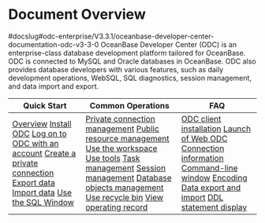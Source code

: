 Document Overview 
======================================
#docslug#odc-enterprise/V3.3.1/oceanbase-developer-center-documentation-odc-v3-3-0
OceanBase Developer Center (ODC) is an enterprise-class database development platform tailored for OceanBase. ODC is connected to MySQL and Oracle databases in OceanBase. ODC also provides database developers with various features, such as daily development operations, WebSQL, SQL diagnostics, session management, and data import and export.


|                                                                                                                                                                                                                                                                            Quick Start                                                                                                                                                                                                                                                                             |                                                                                                                                                                                                                                                                                                                                                                        Common Operations                                                                                                                                                                                                                                                                                                                                                                         |                                                                                                                                                                                                                                                                                                              FAQ                                                                                                                                                                                                                                                                                                              |
|--------------------------------------------------------------------------------------------------------------------------------------------------------------------------------------------------------------------------------------------------------------------------------------------------------------------------------------------------------------------------------------------------------------------------------------------------------------------------------------------------------------------------------------------------------------------|------------------------------------------------------------------------------------------------------------------------------------------------------------------------------------------------------------------------------------------------------------------------------------------------------------------------------------------------------------------------------------------------------------------------------------------------------------------------------------------------------------------------------------------------------------------------------------------------------------------------------------------------------------------------------------------------------------------------------------------------------------------|-------------------------------------------------------------------------------------------------------------------------------------------------------------------------------------------------------------------------------------------------------------------------------------------------------------------------------------------------------------------------------------------------------------------------------------------------------------------------------------------------------------------------------------------------------------------------------------------------------------------------------|
| [Overview](4.quickstart/1.quickstart-overview.md) [Install ODC](7.client-odc-user-guide/1.client-odc-install-odc.md) [Log on to ODC with an account](6.web-odc-user-guide/1.log-on-to-odc/1.log-on-to-odc-account.md) [Create a private connection](6.web-odc-user-guide/3.web-odc-connect-database/1.web-odc-create-private-connection.md) [Export data](5.tutorials/3.tutorials-export.md) [Import data](5.tutorials/4.tutorials-import.md) [Use the SQL Window](7.client-odc-user-guide/4.client-odc-use-workspace/2.client-odc-sql-window.md) | [Private connection management](6.web-odc-user-guide/3.web-odc-connect-database/2.web-odc-manage-connections.md) [Public resource management](6.web-odc-user-guide/4.web-odc-public-resource-management/3.web-odc-public-resource-permission/1.web-odc-manage-public-connection.md) [Use the workspace](7.client-odc-user-guide/4.client-odc-use-workspace/1.client-odc-use-workspace-overview.md) [Use tools](7.client-odc-user-guide/5.client-odc-use-tools/1.client-odc-data-export-and-import/1.client-odc-data-export-and-import-overview.md) [Task management](7.client-odc-user-guide/8.client-odc-task-management/1.client-odc-task-management-overview.md) [Session management](7.client-odc-user-guide/9.client-odc-session-management.md) [Database objects management](7.client-odc-user-guide/10.client-odc-database-objects/1.client-odc-table-objects/1.client-odc-database-objects-overview.md) [Use recycle bin](7.client-odc-user-guide/6.client-odc-recycle-bin.md) [View operating record](7.client-odc-user-guide/7.view-operation-records.md) | [ODC client installation](../en-US/10.faq.md) [Launch of Web ODC](../en-US/10.faq.md) [Connection information](../en-US/10.faq.md) [Command-line window](../en-US/10.faq.md) [Encoding](../en-US/10.faq.md) [Data export and import](../en-US/10.faq.md) [DDL statement display](../en-US/10.faq.md) |



